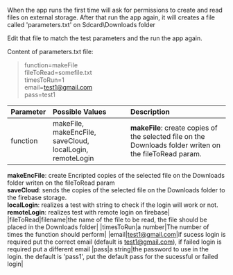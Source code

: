 When the app runs the first time will ask for permissions to create and read files on external storage.
After that run the app again, it will creates a file called 'parameters.txt' on Sdcard\Downloads folder

Edit that file to match the test parameters and the run the app again.

Content of parameters.txt file:
> function=makeFile<br />
fileToRead=somefile.txt<br />
timesToRun=1<br />
email=test1@gmail.com<br />
pass=test1<br />

| Parameter | Possible Values | Description |
| :------------ |:---------------| :-----|
| function |makeFile, makeEncFile, saveCloud, localLogin, remoteLogin| **makeFile**: create copies of the selected file on the Downloads folder writen on the fileToRead param. <br />
**makeEncFile**: create Encripted copies of the selected file on the Downloads folder writen on the fileToRead param <br />
**saveCloud**: sends the copies of the selected file on the Downloads folder to the firebase storage. <br />**localLogin**: realizes a test with string to check if the login will work or not. <br />**remoteLogin**: realizes test with remote login on firebase|
|fileToRead|filename|the name of the file to be read, the file should be placed in the Downloads folder|
|timesToRun|a number|The number of times the function should perform|
|email|test1@gmail.com|if sucess login is required put the correct email (default is test1@gmail.com), if failed login is required put a different email
|pass|a string|the password to use in the login. the default is 'pass1', put the default pass for the sucessful or failed login|
